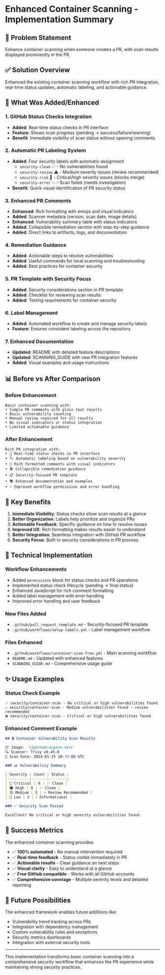 # Enhanced Container Scanning - Implementation Summary

## 🎯 Problem Statement
Enhance container scanning when someone creates a PR, with scan results displayed prominently in the PR.

## ✅ Solution Overview
Enhanced the existing container scanning workflow with rich PR integration, real-time status updates, automatic labeling, and actionable guidance.

## 🔄 What Was Added/Enhanced

### 1. GitHub Status Checks Integration
- **Added**: Real-time status checks in PR interface
- **Feature**: Shows scan progress (pending → success/failure/warning)
- **Benefit**: Immediate visibility of scan status without opening comments

### 2. Automatic PR Labeling System
- **Added**: Four security labels with automatic assignment
  - `security-clean` ✅ - No vulnerabilities found
  - `security-review` ⚠️ - Medium severity issues (review recommended)
  - `security-risk` 🚨 - Critical/high severity issues (blocks merge)
  - `security-error` 💥 - Scan failed (needs investigation)
- **Benefit**: Quick visual identification of PR security status

### 3. Enhanced PR Comments
- **Enhanced**: Rich formatting with emojis and visual indicators
- **Added**: Scanner metadata (version, scan date, image details)
- **Enhanced**: Vulnerability summary table with status indicators
- **Added**: Collapsible remediation section with step-by-step guidance
- **Added**: Direct links to artifacts, logs, and documentation

### 4. Remediation Guidance
- **Added**: Actionable steps to resolve vulnerabilities
- **Added**: Useful commands for local scanning and troubleshooting
- **Added**: Best practices for container security

### 5. PR Template with Security Focus
- **Added**: Security considerations section in PR template
- **Added**: Checklist for reviewing scan results
- **Added**: Testing requirements for container security

### 6. Label Management
- **Added**: Automated workflow to create and manage security labels
- **Feature**: Ensures consistent labeling across the repository

### 7. Enhanced Documentation
- **Updated**: README with detailed feature descriptions
- **Updated**: SCANNING_GUIDE with new PR integration features
- **Added**: Visual examples and usage instructions

## 📊 Before vs After Comparison

### Before Enhancement
```
Basic container scanning with:
• Simple PR comments with plain text results
• Basic vulnerability counting
• Manual review required for all results
• No visual indicators or status integration
• Limited actionable guidance
```

### After Enhancement
```
Rich PR integration with:
• 🔄 Real-time status checks in PR interface
• 🏷️ Automatic labeling based on vulnerability severity
• 💬 Rich formatted comments with visual indicators
• 🛠️ Collapsible remediation guidance
• 📋 Security-focused PR template
• 📚 Enhanced documentation and examples
• ⚡ Improved workflow permissions and error handling
```

## 🚀 Key Benefits

1. **Immediate Visibility**: Status checks show scan results at a glance
2. **Better Organization**: Labels help prioritize and organize PRs
3. **Actionable Feedback**: Specific guidance on how to resolve issues
4. **Improved UX**: Rich formatting makes results easier to understand
5. **Better Integration**: Seamless integration with GitHub PR workflow
6. **Security Focus**: Built-in security considerations in PR process

## 🔧 Technical Implementation

### Workflow Enhancements
- Added `permissions` block for status checks and PR operations
- Implemented status check lifecycle (pending → final status)
- Enhanced JavaScript for rich comment formatting
- Added label management with error handling
- Improved error handling and user feedback

### New Files Added
- `.github/pull_request_template.md` - Security-focused PR template
- `.github/workflows/setup-labels.yml` - Label management workflow

### Files Enhanced
- `.github/workflows/container-scan-free.yml` - Main scanning workflow
- `README.md` - Updated with enhanced features
- `SCANNING_GUIDE.md` - Comprehensive usage guide

## ✨ Usage Examples

### Status Check Example
```
✅ security/container-scan - No critical or high vulnerabilities found
⚠️ security/container-scan - Medium vulnerabilities found - review recommended  
❌ security/container-scan - Critical or high vulnerabilities found
```

### Enhanced Comment Example
```markdown
## 🔒 Container Vulnerability Scan Results

📦 Image: `lighttpd-alpine:test`
🔍 Scanner: Trivy v0.45.0
📅 Scan Date: 2024-01-15 10:30:00 UTC

### 📊 Vulnerability Summary

| Severity | Count | Status |
|----------|-------|--------|
| 🔴 Critical | 0 | ✅ Clean |
| 🟠 High | 0 | ✅ Clean |
| 🟡 Medium | 2 | ⚡ Review Recommended |
| 🔵 Low | 5 | ℹ️ Informational |

### ✅ Security Scan Passed

Excellent! No critical or high severity vulnerabilities found.
```

## 🎯 Success Metrics

The enhanced container scanning provides:
- ✅ **100% automated** - No manual intervention required
- ✅ **Real-time feedback** - Status visible immediately in PR
- ✅ **Actionable results** - Clear guidance on next steps
- ✅ **Visual clarity** - Easy to understand at a glance
- ✅ **Free GitHub compatible** - Works with all GitHub accounts
- ✅ **Comprehensive coverage** - Multiple severity levels and detailed reporting

## 🔮 Future Possibilities

The enhanced framework enables future additions like:
- Vulnerability trend tracking across PRs
- Integration with dependency management
- Custom vulnerability rules and exceptions
- Security metrics dashboards
- Integration with external security tools

---

This implementation transforms basic container scanning into a comprehensive security workflow that enhances the PR experience while maintaining strong security practices.